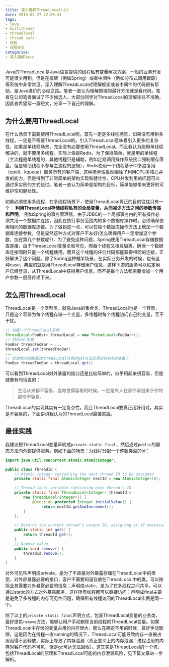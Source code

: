 ```yaml
---
title: 深入理解ThreadLocal(上)
date: 2019-04-27 22:00:41
tags:
- java
- multithread
- threadlocal
- thread safe
- 线程
- 线程安全
categories:
- 深入理解Java
---
```


Java的ThreadLocal是Java语言提供的线程私有变量解决方案，一般的业务开发可能很少用到，但是在框架（例如Spring）或者中间件（例如分布式调用跟踪）等系统中非常常见。深入理解ThreadLocal对理解框架或者中间件的代码很有帮助，是Java进阶的必经之路。笔者一直认为理解原理的最好方法就是看代码。笔者在公司笔者面试了不少候选人，大部分同学对ThreadLocal的理解往往不准确，因此者希望写一篇短文，分享一下自己的理解。

## 为什么要用ThreadLocal
在什么场景下需要使用ThreadLocal呢，首先一定是多线程场景，如果没有用到多线程，一定是不需要ThreadLocal的。引入ThreadLocal意味着引入更多的复杂性，如果是单线程场景，完全没有必要使用ThreadLocal。而且我认为能用单线程解决的，就不要用多线程。实际上像是Redis，为了保持简单，就是用的单线程（主流程是单线程的，其他线程只是辅助，例如定期调用操作系统接口强制缓存落盘，但是辅助线程不参与主流程的逻辑），Redis使用一个线程基于IO多路复用（epoll，kqueue）服务所有的客户端，这种简单性虽然牺牲了利用CPU多核心并发的能力，但是得到了非常简单的架构实现和健壮性，CPU并发利用的问题可以通过多实例的方式绕过。笔者一直认为简单是架构的目标，简单能够带来更好的可维护性和健壮性。

如果必须使用多线程，在多线程场景下，使用ThreadLocal真正的目的往往只有一个： **利用ThreadLocal存储线程私有的全局变量，从而减少方法之间的参数传递和声明**。
例如Spring的事务管理器，由于JDBC的一个局部事务内的所有操作必须共用一个数据库连接，因此在执行事务范围内的多个数据库操作时，必须确保使用相同的数据库连接。为了做到这一点，可以在每个数据库操作方法上增加一个数据库连接参数，但是显然这种方式对客户不友好(怎么确保用户一定增加这个参数，加在第几个参数呢?)，为了避免这种问题，Spring使用ThreadLocal存储数据库连接，由于ThreadLocal变量全局可见，而每个线程又相互隔离，确保一个数据库连接同时只能一个线程使用，而且这个线程的任何代码都能获得相同的连接，正好解决了这个问题。除了Spring这种框架场景，在实际业务开发的时候，也有这种case，典型的就是用ThreadLocal存储用户信息，这样下游的服务可以假定用户已经登录，从ThreadLocal中获得用户信息，而不是每个方法都需要增加一个用户参数一层层传递下来。

## 怎么用ThreadLocal
ThreadLocal是一个泛型类，就像Java的集合类，ThreadLocal也是一个容器，只是这个容器为每个线程存储一个变量，多线程时每个线程访问自己的变量，互不干扰。
```java
// 创建一个ThreadLocal实例
ThreadLocal<FooBar> threadLocal = new ThreadLocal<FooBar>();
// 然后set变量
FooBar threadFooBar = ...
threadLocal.set(threadFooBar)
...
// 其他地方就能通过threadLocal实例的get方法获得之前set的变量了
FooBar threadFooBar = threadLocal.get()
```
可以看到ThreadLocal对外暴露的接口还是比较简单的，似乎用起来很容易，但是就像有句话说的：
> 生活从来都不容易，当你觉得容易的时候，一定是有人在替你承担属于你的那份不容易。

ThreadLocal的实现其实有一定复杂性，而且ThreadLocal要真正用好用对，其实是不容易的，下面讲讲我认为的ThreadLocal最佳实践。

## 最佳实践
我建议把ThreadLocal变量声明成`private static final`，然后通过`public`的静态方法向外部提供服务。例如下面的场景：为线程分配一个整数类型的id：
```java
import java.util.concurrent.atomic.AtomicInteger;

public class ThreadId {
    // Atomic integer containing the next thread ID to be assigned
    private static final AtomicInteger nextId = new AtomicInteger(0);

    // Thread local variable containing each thread's ID
    private static final ThreadLocal<Integer> threadId =
        new ThreadLocal<Integer>() {
            @Override protected Integer initialValue() {
                return nextId.getAndIncrement();
        }
    };

    // Returns the current thread's unique ID, assigning it if necessary
    public static int get() {
        return threadId.get();
    }
    // Remove value
    public void remove() {
        threadId.remove();
    }
}
```
对外可见性声明成private，是为了不直接对外暴露存储在ThreadLocal中的类型，对外部暴露必要的接口，客户不需要知道存放在ThreadLocal中的类，可以按照业务需要对外暴露必要的信息；声明成static，是为了在多线程之间共享，可以通过static的方式对外暴露服务，这样所有线程都可以直接访问；声明成final主要是避免了多线程的内存可见性问题，确保所有线程访问的ThreadLocal实例是同一个。

除了以上的`private static final`声明方式，包装ThreadLocal变量的业务类，最好提供`remove`方法，能够让用户手动删除当前线程的ThreadLocal变量。如果ThreadLocal中存储的变量占用的内存很大，那么在确定不用的时候，最好手动删除，这是因为在线程一直running的情况下，ThreadLocal可能导致内存一直被占用而得不到释放，实际上导致了内存泄漏（真正意义上的内存泄漏：进程占用的内存对客户代码不可见，但是gc可达无法回收）。这其实是ThreadLocal的一个坑，包括ThreadLocal的原理和ThreadLocal可能的内存泄漏风险，见下篇文章进一步解析。
